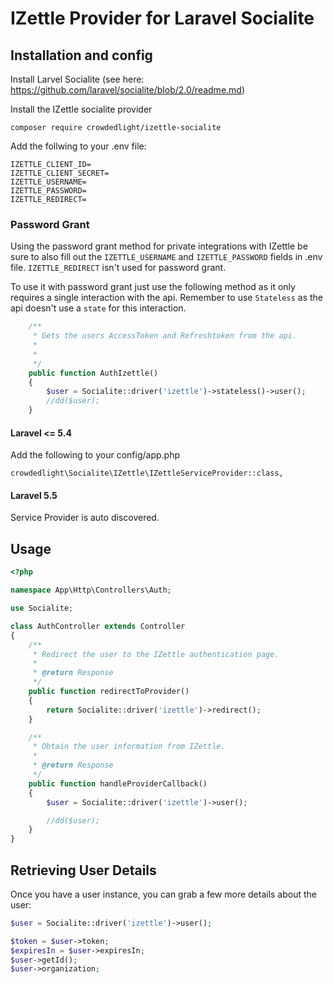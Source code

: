 # IZettle Provider for Laravel Socialite

## Installation and config
Install Larvel Socialite (see here: https://github.com/laravel/socialite/blob/2.0/readme.md)

Install the IZettle socialite provider

```
composer require crowdedlight/izettle-socialite
```

Add the follwing to your .env file:

```
IZETTLE_CLIENT_ID=
IZETTLE_CLIENT_SECRET=
IZETTLE_USERNAME=
IZETTLE_PASSWORD=
IZETTLE_REDIRECT=
```

### Password Grant
Using the password grant method for private integrations with IZettle be sure to also fill out the ``IZETTLE_USERNAME`` and ``IZETTLE_PASSWORD`` fields in .env file.
``IZETTLE_REDIRECT`` isn't used for password grant.

To use it with password grant just use the following method as it only requires a single interaction with the api. Remember to use ``Stateless`` as the api doesn't use a ``state`` for this interaction.
```php
    /**
     * Gets the users AccessToken and Refreshtoken from the api.
     *
     *
     */
    public function AuthIzettle()
    {
        $user = Socialite::driver('izettle')->stateless()->user();
        //dd($user);
    }
```


#### Laravel <= 5.4
Add the following to your config/app.php
```
crowdedlight\Socialite\IZettle\IZettleServiceProvider::class,
```

#### Laravel 5.5
Service Provider is auto discovered.

## Usage

```php
<?php

namespace App\Http\Controllers\Auth;

use Socialite;

class AuthController extends Controller
{
    /**
     * Redirect the user to the IZettle authentication page.
     *
     * @return Response
     */
    public function redirectToProvider()
    {
        return Socialite::driver('izettle')->redirect();
    }

    /**
     * Obtain the user information from IZettle.
     *
     * @return Response
     */
    public function handleProviderCallback()
    {
        $user = Socialite::driver('izettle')->user();

        //dd($user);
    }
}
```

## Retrieving User Details

Once you have a user instance, you can grab a few more details about the user:

```php
$user = Socialite::driver('izettle')->user();

$token = $user->token;
$expiresIn = $user->expiresIn;
$user->getId();
$user->organization;
```